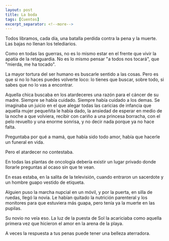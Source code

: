 ```yaml
---
layout: post
title: La boda
tags: [Cuentos]
excerpt_separator: <!--more-->
---
```


Todos libramos, cada día, una batalla perdida contra la pena y la muerte. Las bajas no llenan los telediarios.

Como en todas las guerras, no es lo mismo estar en el frente que vivir la apatía de la retaguardia. No es lo mismo pensar "a todos nos tocará", que "mierda, me ha tocado".

La mayor tortura del ser humano es buscarle sentido a las cosas. Pero es que si no lo haces puedes volverte loco: lo tienes que buscar, sobre todo, si sabes que no lo vas a encontrar.

Aquella chica buscaba en los atardeceres una razón para el cáncer de su madre. Siempre se había cuidado. Siempre había cuidado a los demas. Se imaginaba un juicio en el que alegar todas las caricias de infancia que aquella mujer pequeñita le había dado, la ansiedad de esperar en medio de la noche a que volviera, recibir con cariño a una princesa borracha, con el pelo revuelto y una enorme sonrisa, y no decir nada porque ya no hace falta.

Preguntaba por qué a mamá, que había sido todo amor, había que hacerle un funeral en vida.

Pero el atardecer no contestaba.

En todas las plantas de oncología debería existir un lugar privado donde llorarle preguntas al ocaso sin que te vean.

En esas estaba, en la salita de la televisión, cuando entraron un sacerdote y un hombre guapo vestido de etiqueta.

Alguien puso la marcha nupcial en un móvil, y por la puerta, en silla de ruedas, llegó la novia. Le habían quitado la nutrición parenteral y los monitores para que estuviera más guapa, pero tenía ya la muerte en las pupilas.

Su novio no veía eso. La luz de la puesta de Sol la acariciaba como aquella primera vez que hicieron el amor en la arena de la playa.

A veces la respuesta a tus penas puede tener una belleza aterradora.


